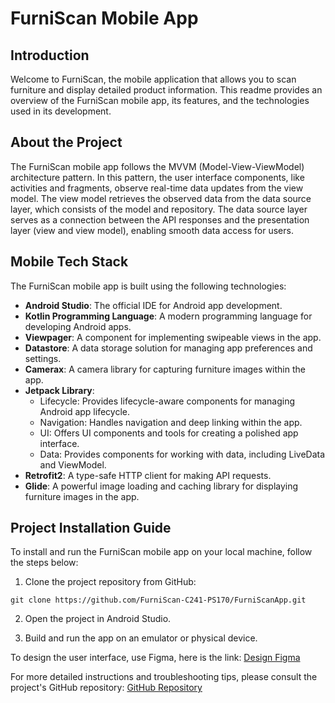 # FurniScan Mobile App



## Introduction
Welcome to FurniScan, the mobile application that allows you to scan furniture and display detailed product information. This readme provides an overview of the FurniScan mobile app, its features, and the technologies used in its development.

## About the Project
The FurniScan mobile app follows the MVVM (Model-View-ViewModel) architecture pattern. In this pattern, the user interface components, like activities and fragments, observe real-time data updates from the view model. The view model retrieves the observed data from the data source layer, which consists of the model and repository. The data source layer serves as a connection between the API responses and the presentation layer (view and view model), enabling smooth data access for users.

## Mobile Tech Stack
The FurniScan mobile app is built using the following technologies:

- **Android Studio**: The official IDE for Android app development.
- **Kotlin Programming Language**: A modern programming language for developing Android apps.
- **Viewpager**: A component for implementing swipeable views in the app.
- **Datastore**: A data storage solution for managing app preferences and settings.
- **Camerax**: A camera library for capturing furniture images within the app.
- **Jetpack Library**:
  - Lifecycle: Provides lifecycle-aware components for managing Android app lifecycle.
  - Navigation: Handles navigation and deep linking within the app.
  - UI: Offers UI components and tools for creating a polished app interface.
  - Data: Provides components for working with data, including LiveData and ViewModel.
- **Retrofit2**: A type-safe HTTP client for making API requests.
- **Glide**: A powerful image loading and caching library for displaying furniture images in the app.


## Project Installation Guide
To install and run the FurniScan mobile app on your local machine, follow the steps below:

1. Clone the project repository from GitHub:
```
git clone https://github.com/FurniScan-C241-PS170/FurniScanApp.git
```
2. Open the project in Android Studio.

3. Build and run the app on an emulator or physical device.

To design the user interface, use Figma, here is the link:
[Design Figma](https://www.figma.com/design/aDrVhXEeVmxsrhjWO8ye3d/FurniScan-C241-PS170?node-id=0-1&t=vrainglLZTxNH4te-1)

For more detailed instructions and troubleshooting tips, please consult the project's GitHub repository:
[GitHub Repository](https://github.com/FurniScan-C241-PS170/FurniScanApp)
